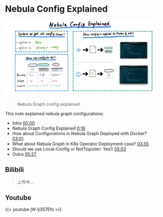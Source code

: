 # Nebula Config Explained


<!--more-->

![nebula-config-explained](./nebula-config-explained.webp)

> Nebula Graph config explained

This note explained nebula graph configurations:

- Intro [00:00](https://www.youtube.com/watch?v=jW-Ij3S7Efo&list=PLt6F0VdE9EzFjNb9RSqmtqVWfj9hG_Q4G&index=8&t=0s) 
- Nebula Graph Config Explained [0:16](https://www.youtube.com/watch?v=jW-Ij3S7Efo&list=PLt6F0VdE9EzFjNb9RSqmtqVWfj9hG_Q4G&index=8&t=16s)
- How about Configurations in Nebula Graph Deployed with Docker? [03:01](https://www.youtube.com/watch?v=jW-Ij3S7Efo&list=PLt6F0VdE9EzFjNb9RSqmtqVWfj9hG_Q4G&index=8&t=181s)
- What about Nebula Graph in K8s Operator Deployment case? [03:55](https://www.youtube.com/watch?v=jW-Ij3S7Efo&list=PLt6F0VdE9EzFjNb9RSqmtqVWfj9hG_Q4G&index=8&t=235s)
- Should we use Local-Config or Not?(spoiler: Yes!) [05:03](https://www.youtube.com/watch?v=jW-Ij3S7Efo&list=PLt6F0VdE9EzFjNb9RSqmtqVWfj9hG_Q4G&index=8&t=303s)
- Outra [05:27](https://www.youtube.com/watch?v=jW-Ij3S7Efo&list=PLt6F0VdE9EzFjNb9RSqmtqVWfj9hG_Q4G&index=8&t=327s)

## Bilibili

> 上传中...

## Youtube

{{< youtube jW-Ij3S7Efo >}}


